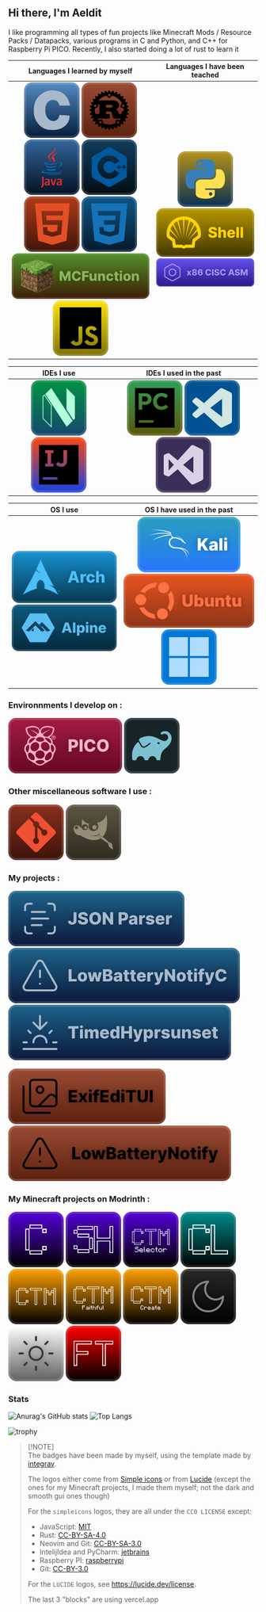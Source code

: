 ## Hi there, I'm Aeldit

I like programming all types of fun projects like Minecraft Mods / Resource Packs / Datapacks, various programs in C and Python, and C++ for Raspberry Pi PICO. Recently, I also started doing a lot of rust to learn it

| Languages I learned by myself | Languages I have been teached |
|:--:|:--:|
| ![c](./github_profile/lang_c.svg) ![rust](./github_profile/lang_rust.svg) ![java](./github_profile/lang_Java.svg) ![cpp](./github_profile/lang_cpp.svg) ![html](./github_profile/lang_html.svg) ![css](./github_profile/lang_css.svg) ![mcfunction](./github_profile/lang_mc.svg) ![js](./github_profile/lang_js.svg) | ![python](./github_profile/lang_python.svg) ![shell](./github_profile/lang_shell.svg) ![asm](./github_profile/asm.svg) |


| IDEs I use | IDEs I used in the past |
|:----------:|:-----------------------:|
| [![nvim](./github_profile/nvim.svg)](https://neovim.io/) [![intllijidea](./github_profile/intellij_idea.svg)](https://www.jetbrains.com/idea/) | [![pycharm](./github_profile/pycharm.svg)](https://www.jetbrains.com/pycharm/) [![vscode](./github_profile/vscode.svg)](https://code.visualstudio.com/) [![visualstudio](./github_profile/visual_studio.svg)](https://visualstudio.microsoft.com/) |

| OS I use | OS I have used in the past |
|:--------:|:--------------------------:|
| [![archlinux](./github_profile/archlinux.svg)](https://archlinux.org/) [![archlinux](./github_profile/alpinelinux.svg)](https://archlinux.org/) | [![kali](./github_profile/kali.svg)](https://www.kali.org/) [![ubuntu](./github_profile/ubuntu.svg)](https://ubuntu.com/) [![windows](./github_profile/windows.svg)](https://www.microsoft.com/en-us/windows) |

### Environnments I develop on :

[![pico](./github_profile/pico.svg)](https://www.raspberrypi.com/products/raspberry-pi-pico/)
[![gradle](./github_profile/gradle.svg)](https://gradle.org/)

### Other miscellaneous software I use :

[![git](./github_profile/git.svg)](https://git-scm.com/)
[![gimp](./github_profile/gimp.svg)](https://www.gimp.org/)

### My projects :

[![json-parser](./github_profile/proj_json-parser.svg)](https://github.com/Aeldit/JsonParser)
[![lowbatterynotifyc](./github_profile/proj_lowbattnotifyc.svg)](https://git.sr.ht/~aeldit/LowBatteryNotifier)
[![timedhyprsunset](./github_profile/proj_timedhyprsunset.svg)](https://git.sr.ht/~aeldit/TimedHyprsunset)

[![exifeditui](./github_profile/proj_exifeditui.svg)](https://github.com/Aeldit/ExifEdiTUI)
[![lowbatterynotifierrust](./github_profile/proj_lowbattnotify.svg)](https://git.sr.ht/~aeldit/LowBatteryNotifierRust)


### My Minecraft projects on Modrinth :

[![cyan_badge](./github_profile/mc_cyan.svg)](https://modrinth.com/mod/cyan)
[![cyansethome_badge](./github_profile/mc_cyansethome.svg)](https://modrinth.com/mod/cyansethome)
[![ctms_badge](./github_profile/mc_ctms.svg)](https://modrinth.com/mod/ctm-selector)
[![cyanlib_badge](./github_profile/mc_cyanlib.svg)](https://modrinth.com/mod/cyanlib)
[![ctm_badge](./github_profile/mc_ctm.svg)](https://modrinth.com/resourcepack/ctm-of-fabric)
[![ctm_faithful_badge](./github_profile/mc_ctmfaithful.svg)](https://modrinth.com/resourcepack/ctm-faithful)
[![ctm_create_badge](./github_profile/mc_ctmcreate.svg)](https://modrinth.com/resourcepack/ctm-create)
[![dark_gui_badge](./github_profile/mc_darkgui.svg)](https://modrinth.com/resourcepack/dark-smooth-gui)
[![light_gui_badge](./github_profile/mc_lightgui.svg)](https://modrinth.com/resourcepack/light-smooth-gui)
[![floating_texts_badge](./github_profile/mc_ft.svg)](https://modrinth.com/datapack/floating-texts)

### Stats

![Anurag's GitHub stats](https://github-readme-stats.vercel.app/api?username=aeldit&theme=catppuccin_mocha&show_icons=true)
![Top Langs](https://github-readme-stats.vercel.app/api/top-langs/?username=aeldit&layout=compact&theme=catppuccin_mocha)

![trophy](https://github-profile-trophy.vercel.app/?username=aeldit&theme=radical)

> [!NOTE]\
> The badges have been made by myself, using the template made by [integrav](https://github.com/intergrav/devins-badges).
>
> The logos either come from [Simple icons](https://simpleicons.org/) or
> from [Lucide](https://lucide.dev/icons/) (except the ones for my Minecraft projects, I made them myself; not the dark and smooth gui ones though)
>
> For the `simpleicons` logos, they are all under the `CC0 LICENSE` except:
> - JavaScript: [MIT](https://spdx.org/licenses/MIT)
> - Rust: [CC-BY-SA-4.0](https://spdx.org/licenses/CC-BY-SA-4.0)
> - Neovim and Git: [CC-BY-SA-3.0](https://spdx.org/licenses/CC-BY-SA-3.0)
> - IntelijIdea and PyCharm: [jetbrains](https://www.jetbrains.com/)
> - Raspberry PI: [raspberrypi](http://www.raspberrypi.com/)
> - Git: [CC-BY-3.0](https://spdx.org/licenses/CC-BY-3.0)
>
> For the `LUCIDE` logos, see https://lucide.dev/license.
>
> The last 3 "blocks" are using vercel.app
